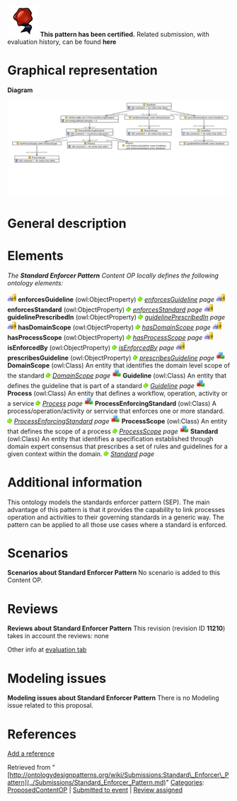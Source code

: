 [![](../images/thumb/b/b5/Certified.png/70px-Certified.png)](../Image/Certified.png.md "Certified.png") __This pattern has been certified.__
Related submission, with evaluation history, can be found __here__





#  Graphical representation


__Diagram__




[![Image:Standard-enforcer-pattern.png](../images/d/df/Standard-enforcer-pattern.png)](../Image/Standard-enforcer-pattern.png.md "Image:Standard-enforcer-pattern.png")




#  General description


  




#  Elements


_The __Standard Enforcer Pattern__ Content OP locally defines the following ontology elements:_



[![ObjectProperty](../images/thumb/c/c3/ObjectProperty.gif/20px-ObjectProperty.gif)](../Image/ObjectProperty.gif.md "ObjectProperty") __enforcesGuideline__ (owl:ObjectProperty) 
 [![](../images/thumb/8/87/ArrowRight.gif/11px-ArrowRight.gif)](../Image/ArrowRight.gif.md "ArrowRight.gif") _[enforcesGuideline](../Submissions/Standard_Enforcer_Pattern/enforcesGuideline.md "Submissions:Standard Enforcer Pattern/enforcesGuideline") page_
[![ObjectProperty](../images/thumb/c/c3/ObjectProperty.gif/20px-ObjectProperty.gif)](../Image/ObjectProperty.gif.md "ObjectProperty") __enforcesStandard__ (owl:ObjectProperty) 
 [![](../images/thumb/8/87/ArrowRight.gif/11px-ArrowRight.gif)](../Image/ArrowRight.gif.md "ArrowRight.gif") _[enforcesStandard](../Submissions/Standard_Enforcer_Pattern/enforcesStandard.md "Submissions:Standard Enforcer Pattern/enforcesStandard") page_
[![ObjectProperty](../images/thumb/c/c3/ObjectProperty.gif/20px-ObjectProperty.gif)](../Image/ObjectProperty.gif.md "ObjectProperty") __guidelinePrescribedIn__ (owl:ObjectProperty) 
 [![](../images/thumb/8/87/ArrowRight.gif/11px-ArrowRight.gif)](../Image/ArrowRight.gif.md "ArrowRight.gif") _[guidelinePrescribedIn](../Submissions/Standard_Enforcer_Pattern/guidelinePrescribedIn.md "Submissions:Standard Enforcer Pattern/guidelinePrescribedIn") page_
[![ObjectProperty](../images/thumb/c/c3/ObjectProperty.gif/20px-ObjectProperty.gif)](../Image/ObjectProperty.gif.md "ObjectProperty") __hasDomainScope__ (owl:ObjectProperty) 
 [![](../images/thumb/8/87/ArrowRight.gif/11px-ArrowRight.gif)](../Image/ArrowRight.gif.md "ArrowRight.gif") _[hasDomainScope](../Submissions/Standard_Enforcer_Pattern/hasDomainScope.md "Submissions:Standard Enforcer Pattern/hasDomainScope") page_
[![ObjectProperty](../images/thumb/c/c3/ObjectProperty.gif/20px-ObjectProperty.gif)](../Image/ObjectProperty.gif.md "ObjectProperty") __hasProcessScope__ (owl:ObjectProperty) 
 [![](../images/thumb/8/87/ArrowRight.gif/11px-ArrowRight.gif)](../Image/ArrowRight.gif.md "ArrowRight.gif") _[hasProcessScope](../Submissions/Standard_Enforcer_Pattern/hasProcessScope.md "Submissions:Standard Enforcer Pattern/hasProcessScope") page_
[![ObjectProperty](../images/thumb/c/c3/ObjectProperty.gif/20px-ObjectProperty.gif)](../Image/ObjectProperty.gif.md "ObjectProperty") __isEnforcedBy__ (owl:ObjectProperty) 
 [![](../images/thumb/8/87/ArrowRight.gif/11px-ArrowRight.gif)](../Image/ArrowRight.gif.md "ArrowRight.gif") _[isEnforcedBy](../Submissions/Standard_Enforcer_Pattern/isEnforcedBy.md "Submissions:Standard Enforcer Pattern/isEnforcedBy") page_
[![ObjectProperty](../images/thumb/c/c3/ObjectProperty.gif/20px-ObjectProperty.gif)](../Image/ObjectProperty.gif.md "ObjectProperty") __prescribesGuideline__ (owl:ObjectProperty) 
 [![](../images/thumb/8/87/ArrowRight.gif/11px-ArrowRight.gif)](../Image/ArrowRight.gif.md "ArrowRight.gif") _[prescribesGuideline](../Submissions/Standard_Enforcer_Pattern/prescribesGuideline.md "Submissions:Standard Enforcer Pattern/prescribesGuideline") page_
[![Class](../images/thumb/2/27/Class.gif/20px-Class.gif)](../Image/Class.gif.md "Class") __DomainScope__ (owl:Class) An entity that identifies the domain level scope of the standard 
 [![](../images/thumb/8/87/ArrowRight.gif/11px-ArrowRight.gif)](../Image/ArrowRight.gif.md "ArrowRight.gif") _[DomainScope](../Submissions/Standard_Enforcer_Pattern/DomainScope.md "Submissions:Standard Enforcer Pattern/DomainScope") page_
[![Class](../images/thumb/2/27/Class.gif/20px-Class.gif)](../Image/Class.gif.md "Class") __Guideline__ (owl:Class) An entity that defines the guideline that is part of a standard 
 [![](../images/thumb/8/87/ArrowRight.gif/11px-ArrowRight.gif)](../Image/ArrowRight.gif.md "ArrowRight.gif") _[Guideline](../Submissions/Standard_Enforcer_Pattern/Guideline.md "Submissions:Standard Enforcer Pattern/Guideline") page_
[![Class](../images/thumb/2/27/Class.gif/20px-Class.gif)](../Image/Class.gif.md "Class") __Process__ (owl:Class) An entity that defines a workflow, operation, activity or a service 
 [![](../images/thumb/8/87/ArrowRight.gif/11px-ArrowRight.gif)](../Image/ArrowRight.gif.md "ArrowRight.gif") _[Process](../Submissions/Standard_Enforcer_Pattern/Process.md "Submissions:Standard Enforcer Pattern/Process") page_
[![Class](../images/thumb/2/27/Class.gif/20px-Class.gif)](../Image/Class.gif.md "Class") __ProcessEnforcingStandard__ (owl:Class) A process/operation/activity or serrvice that enforces one or more standard. 
 [![](../images/thumb/8/87/ArrowRight.gif/11px-ArrowRight.gif)](../Image/ArrowRight.gif.md "ArrowRight.gif") _[ProcessEnforcingStandard](../Submissions/Standard_Enforcer_Pattern/ProcessEnforcingStandard.md "Submissions:Standard Enforcer Pattern/ProcessEnforcingStandard") page_
[![Class](../images/thumb/2/27/Class.gif/20px-Class.gif)](../Image/Class.gif.md "Class") __ProcessScope__ (owl:Class) An entity that defines the scope of a process 
 [![](../images/thumb/8/87/ArrowRight.gif/11px-ArrowRight.gif)](../Image/ArrowRight.gif.md "ArrowRight.gif") _[ProcessScope](../Submissions/Standard_Enforcer_Pattern/ProcessScope.md "Submissions:Standard Enforcer Pattern/ProcessScope") page_
[![Class](../images/thumb/2/27/Class.gif/20px-Class.gif)](../Image/Class.gif.md "Class") __Standard__ (owl:Class) An entity that identifies a specification established through domain expert consensus that prescribes a set of rules and guidelines for a given context within the domain. 
 [![](../images/thumb/8/87/ArrowRight.gif/11px-ArrowRight.gif)](../Image/ArrowRight.gif.md "ArrowRight.gif") _[Standard](../Submissions/Standard_Enforcer_Pattern/Standard.md "Submissions:Standard Enforcer Pattern/Standard") page_
#  Additional information


This ontology models the standards enforcer pattern (SEP). The main advantage of this pattern is that it provides the capability
to link processes operation and activities to their governing
standards in a generic way. The pattern can be applied to all those
use cases where a standard is enforced.



#  Scenarios



__Scenarios about Standard Enforcer Pattern__
No scenario is added to this Content OP.




#  Reviews



__Reviews about Standard Enforcer Pattern__
This revision (revision ID __11210__) takes in account the reviews: none


Other info at [evaluation tab](http://ontologydesignpatterns.org/wiki/index.php?title=Submissions:Standard_Enforcer_Pattern&action=evaluation "http://ontologydesignpatterns.org/wiki/index.php?title=Submissions:Standard_Enforcer_Pattern&action=evaluation")




  




#  Modeling issues



__Modeling issues about Standard Enforcer Pattern__
There is no Modeling issue related to this proposal.




  




#  References


[Add a reference](index.php@title=Odp%253AAdd_reference&subject=Submissions%253AStandard+Enforcer+Pattern.html "http://ontologydesignpatterns.org/wiki/index.php?title=Odp:Add_reference&subject=Submissions%3AStandard+Enforcer+Pattern")


  






Retrieved from "[http://ontologydesignpatterns.org/wiki/Submissions:Standard\_Enforcer\_Pattern](../Submissions/Standard_Enforcer_Pattern.md)"
 [Categories](http://ontologydesignpatterns.org/wiki/Special:Categories "Special:Categories"): [ProposedContentOP](../Category/ProposedContentOP.md "Category:ProposedContentOP") | [Submitted to event](../Category/Submitted_to_event.md "Category:Submitted to event") | [Review assigned](../Category/Review_assigned.md "Category:Review assigned")